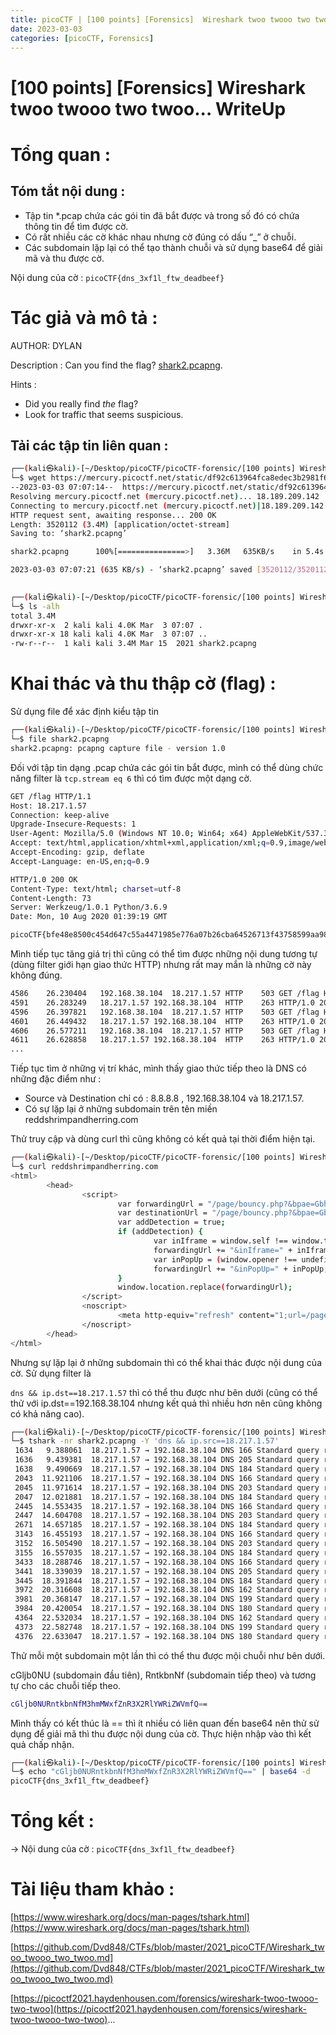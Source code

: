 ```yaml
---
title: picoCTF | [100 points] [Forensics]  Wireshark twoo twooo two twoo... WriteUp
date: 2023-03-03
categories: [picoCTF, Forensics]
---
```



# [100 points] [Forensics] Wireshark twoo twooo two twoo... WriteUp


# Tổng quan :

## Tóm tắt nội dung :

- Tập tin *.pcap chứa các gói tin đã bắt được và trong số đó có chứa thông tin để tìm được cờ.
- Có rất nhiều các cờ khác nhau nhưng cờ đúng có dấu “_” ở chuỗi.
- Các subdomain lặp lại có thể tạo thành chuỗi và sử dụng base64 để giải mã và thu được cờ.

Nội dung của cờ : `picoCTF{dns_3xf1l_ftw_deadbeef}`

# Tác giả và mô tả :

AUTHOR: DYLAN

Description : Can you find the flag? [shark2.pcapng](https://mercury.picoctf.net/static/df92c613964fca8edec3b2981f69c3e4/shark2.pcapng).

Hints : 

- Did you really find _the_ flag?
- Look for traffic that seems suspicious.

## Tải các tập tin liên quan :

```bash
┌──(kali㉿kali)-[~/Desktop/picoCTF/picoCTF-forensic/[100 points] Wireshark twoo twooo two twoo...]
└─$ wget https://mercury.picoctf.net/static/df92c613964fca8edec3b2981f69c3e4/shark2.pcapng     
--2023-03-03 07:07:14--  https://mercury.picoctf.net/static/df92c613964fca8edec3b2981f69c3e4/shark2.pcapng
Resolving mercury.picoctf.net (mercury.picoctf.net)... 18.189.209.142
Connecting to mercury.picoctf.net (mercury.picoctf.net)|18.189.209.142|:443... connected.
HTTP request sent, awaiting response... 200 OK
Length: 3520112 (3.4M) [application/octet-stream]
Saving to: ‘shark2.pcapng’

shark2.pcapng      100%[===============>]   3.36M   635KB/s    in 5.4s    

2023-03-03 07:07:21 (635 KB/s) - ‘shark2.pcapng’ saved [3520112/3520112]

                                                                           
┌──(kali㉿kali)-[~/Desktop/picoCTF/picoCTF-forensic/[100 points] Wireshark twoo twooo two twoo...]
└─$ ls -alh 
total 3.4M
drwxr-xr-x  2 kali kali 4.0K Mar  3 07:07 .
drwxr-xr-x 18 kali kali 4.0K Mar  3 07:07 ..
-rw-r--r--  1 kali kali 3.4M Mar 15  2021 shark2.pcapng
```

# Khai thác và thu thập cờ (flag) :

Sử dụng file để xác định kiểu tập tin 

```bash
┌──(kali㉿kali)-[~/Desktop/picoCTF/picoCTF-forensic/[100 points] Wireshark twoo twooo two twoo...]
└─$ file shark2.pcapng 
shark2.pcapng: pcapng capture file - version 1.0
```

Đối với tập tin dạng .pcap chứa các gói tin bắt được, mình có thể dùng chức năng filter là `tcp.stream eq 6` thì có tìm được một dạng cờ.

```bash
GET /flag HTTP/1.1
Host: 18.217.1.57
Connection: keep-alive
Upgrade-Insecure-Requests: 1
User-Agent: Mozilla/5.0 (Windows NT 10.0; Win64; x64) AppleWebKit/537.36 (KHTML, like Gecko) Chrome/84.0.4147.105 Safari/537.36
Accept: text/html,application/xhtml+xml,application/xml;q=0.9,image/webp,image/apng,*/*;q=0.8,application/signed-exchange;v=b3;q=0.9
Accept-Encoding: gzip, deflate
Accept-Language: en-US,en;q=0.9

HTTP/1.0 200 OK
Content-Type: text/html; charset=utf-8
Content-Length: 73
Server: Werkzeug/1.0.1 Python/3.6.9
Date: Mon, 10 Aug 2020 01:39:19 GMT

picoCTF{bfe48e8500c454d647c55a4471985e776a07b26cba64526713f43758599aa98b}
```

Mình tiếp tục tăng giá trị thì cũng có thể tìm được những nội dung tương tự (dùng filter giới hạn giao thức HTTP) nhưng rất may mắn là những cờ này không đúng.

```bash
4586	26.230404	192.168.38.104	18.217.1.57	HTTP	503	GET /flag HTTP/1.1
4591	26.283249	18.217.1.57	192.168.38.104	HTTP	263	HTTP/1.0 200 OK  (text/html)
4596	26.397821	192.168.38.104	18.217.1.57	HTTP	503	GET /flag HTTP/1.1
4601	26.449432	18.217.1.57	192.168.38.104	HTTP	263	HTTP/1.0 200 OK  (text/html)
4606	26.577211	192.168.38.104	18.217.1.57	HTTP	503	GET /flag HTTP/1.1
4611	26.628858	18.217.1.57	192.168.38.104	HTTP	263	HTTP/1.0 200 OK  (text/html)
...
```

Tiếp tục tìm ở những vị trí khác, mình thấy giao thức tiếp theo là DNS có những đặc điểm như :

- Source và Destination chỉ có : 8.8.8.8 , 192.168.38.104 và 18.217.1.57.
- Có sự lặp lại ở những subdomain trên tên miền reddshrimpandherring.com

Thử truy cập và dùng curl thì cũng không có kết quả tại thời điểm hiện tại.

```bash
┌──(kali㉿kali)-[~/Desktop/picoCTF/picoCTF-forensic/[100 points] Wireshark twoo twooo two twoo...]
└─$ curl reddshrimpandherring.com           
<html>
        <head>
                <script>
                        var forwardingUrl = "/page/bouncy.php?&bpae=GbhWt6smolx797uvwVkZc7MLLELsgGlydgi1h%2FQVMxNsvuLZ%2F%2FwP3hewMUPpT75C9RVw9LSQeQuvI5a55rUa62YzxCqRCrpq2cEJBEfevFkg4%2BNrLWf1DWMJJ0pDphYiw86DiHPQbxb7SXoCXRhejpCXLSmcoT9xJsBlN2rQuClby5mpN4BbWtKImZlbC%2BRdOhk2%2Bmkn0Ms4SqKzu2LfJe1gQfb%2Fuvw%2BsFvtgOPwmGsPPwNGtvOQTvcq1qsqQp%2BRtC52BSmE%2BQGPM%2F%2FKQXBSArvlOEzH4NT1AQvmThZugQ3Y1uw9Ax3yJkx0tq1hrsDy6%2FlgupEsjMpLnsGd8mjewGytrQWZ7YonYBtZuE8M2EtwDFymKk1sAMD17mUJHUOWfcGxy5Tfqb560YraZuVqiSnTwNZT&redirectType=js";
                        var destinationUrl = "/page/bouncy.php?&bpae=GbhWt6smolx797uvwVkZc7MLLELsgGlydgi1h%2FQVMxNsvuLZ%2F%2FwP3hewMUPpT75C9RVw9LSQeQuvI5a55rUa62YzxCqRCrpq2cEJBEfevFkg4%2BNrLWf1DWMJJ0pDphYiw86DiHPQbxb7SXoCXRhejpCXLSmcoT9xJsBlN2rQuClby5mpN4BbWtKImZlbC%2BRdOhk2%2Bmkn0Ms4SqKzu2LfJe1gQfb%2Fuvw%2BsFvtgOPwmGsPPwNGtvOQTvcq1qsqQp%2BRtC52BSmE%2BQGPM%2F%2FKQXBSArvlOEzH4NT1AQvmThZugQ3Y1uw9Ax3yJkx0tq1hrsDy6%2FlgupEsjMpLnsGd8mjewGytrQWZ7YonYBtZuE8M2EtwDFymKk1sAMD17mUJHUOWfcGxy5Tfqb560YraZuVqiSnTwNZT&redirectType=meta";
                        var addDetection = true;
                        if (addDetection) {
                                var inIframe = window.self !== window.top;
                                forwardingUrl += "&inIframe=" + inIframe;
                                var inPopUp = (window.opener !== undefined && window.opener !== null && window.opener !== window);
                                forwardingUrl += "&inPopUp=" + inPopUp;
                        }
                        window.location.replace(forwardingUrl);
                </script>
                <noscript>
                        <meta http-equiv="refresh" content="1;url=/page/bouncy.php?&bpae=GbhWt6smolx797uvwVkZc7MLLELsgGlydgi1h%2FQVMxNsvuLZ%2F%2FwP3hewMUPpT75C9RVw9LSQeQuvI5a55rUa62YzxCqRCrpq2cEJBEfevFkg4%2BNrLWf1DWMJJ0pDphYiw86DiHPQbxb7SXoCXRhejpCXLSmcoT9xJsBlN2rQuClby5mpN4BbWtKImZlbC%2BRdOhk2%2Bmkn0Ms4SqKzu2LfJe1gQfb%2Fuvw%2BsFvtgOPwmGsPPwNGtvOQTvcq1qsqQp%2BRtC52BSmE%2BQGPM%2F%2FKQXBSArvlOEzH4NT1AQvmThZugQ3Y1uw9Ax3yJkx0tq1hrsDy6%2FlgupEsjMpLnsGd8mjewGytrQWZ7YonYBtZuE8M2EtwDFymKk1sAMD17mUJHUOWfcGxy5Tfqb560YraZuVqiSnTwNZT&redirectType=meta" />
                </noscript>
        </head>
</html>
```

Nhưng sự lặp lại ở những subdomain thì có thể khai thác được nội dung của cờ. Sử dụng filter là 

`dns && ip.dst==18.217.1.57` thì có thể thu được như bên dưới (cũng có thể thử với ip.dst==192.168.38.104 nhưng kết quả thì nhiều hơn nên cũng không có khả năng cao).

```bash
┌──(kali㉿kali)-[~/Desktop/picoCTF/picoCTF-forensic/[100 points] Wireshark twoo twooo two twoo...]
└─$ tshark -nr shark2.pcapng -Y 'dns && ip.src==18.217.1.57' 
 1634   9.388061  18.217.1.57 → 192.168.38.104 DNS 166 Standard query response 0xdf26 No such name A cGljb0NU.reddshrimpandherring.com SOA a.gtld-servers.net
 1636   9.439381  18.217.1.57 → 192.168.38.104 DNS 205 Standard query response 0xa12d No such name A cGljb0NU.reddshrimpandherring.com.us-west-1.ec2-utilities.amazonaws.com SOA dns-external-master.amazon.com
 1638   9.490669  18.217.1.57 → 192.168.38.104 DNS 184 Standard query response 0x1dd2 No such name A cGljb0NU.reddshrimpandherring.com.windomain.local SOA a.root-servers.net
 2043  11.921106  18.217.1.57 → 192.168.38.104 DNS 166 Standard query response 0x3a30 No such name A RntkbnNf.reddshrimpandherring.com SOA a.gtld-servers.net
 2045  11.971614  18.217.1.57 → 192.168.38.104 DNS 203 Standard query response 0xec57 No such name A RntkbnNf.reddshrimpandherring.com.us-west-1.ec2-utilities.amazonaws.com SOA pdns1.ultradns.net
 2047  12.021881  18.217.1.57 → 192.168.38.104 DNS 184 Standard query response 0xabb9 No such name A RntkbnNf.reddshrimpandherring.com.windomain.local SOA a.root-servers.net
 2445  14.553435  18.217.1.57 → 192.168.38.104 DNS 166 Standard query response 0x531d No such name A M3hmMWxf.reddshrimpandherring.com SOA a.gtld-servers.net
 2447  14.604708  18.217.1.57 → 192.168.38.104 DNS 203 Standard query response 0x3bd6 No such name A M3hmMWxf.reddshrimpandherring.com.us-west-1.ec2-utilities.amazonaws.com SOA pdns1.ultradns.net
 2671  14.657185  18.217.1.57 → 192.168.38.104 DNS 184 Standard query response 0x9e21 No such name A M3hmMWxf.reddshrimpandherring.com.windomain.local SOA a.root-servers.net
 3143  16.455193  18.217.1.57 → 192.168.38.104 DNS 166 Standard query response 0x99dd No such name A ZnR3X2Rl.reddshrimpandherring.com SOA a.gtld-servers.net
 3152  16.505490  18.217.1.57 → 192.168.38.104 DNS 203 Standard query response 0x028b No such name A ZnR3X2Rl.reddshrimpandherring.com.us-west-1.ec2-utilities.amazonaws.com SOA pdns1.ultradns.net
 3155  16.557035  18.217.1.57 → 192.168.38.104 DNS 184 Standard query response 0x2ee1 No such name A ZnR3X2Rl.reddshrimpandherring.com.windomain.local SOA a.root-servers.net
 3433  18.288746  18.217.1.57 → 192.168.38.104 DNS 166 Standard query response 0x16f6 No such name A YWRiZWVm.reddshrimpandherring.com SOA a.gtld-servers.net
 3441  18.339039  18.217.1.57 → 192.168.38.104 DNS 205 Standard query response 0xe7cb No such name A YWRiZWVm.reddshrimpandherring.com.us-west-1.ec2-utilities.amazonaws.com SOA dns-external-master.amazon.com
 3445  18.391844  18.217.1.57 → 192.168.38.104 DNS 184 Standard query response 0x2a4b No such name A YWRiZWVm.reddshrimpandherring.com.windomain.local SOA a.root-servers.net
 3972  20.316608  18.217.1.57 → 192.168.38.104 DNS 162 Standard query response 0xbe68 No such name A fQ==.reddshrimpandherring.com SOA a.gtld-servers.net
 3981  20.368147  18.217.1.57 → 192.168.38.104 DNS 199 Standard query response 0xbaee No such name A fQ==.reddshrimpandherring.com.us-west-1.ec2-utilities.amazonaws.com SOA pdns1.ultradns.net
 3984  20.420054  18.217.1.57 → 192.168.38.104 DNS 180 Standard query response 0x4068 No such name A fQ==.reddshrimpandherring.com.windomain.local SOA a.root-servers.net
 4364  22.532034  18.217.1.57 → 192.168.38.104 DNS 162 Standard query response 0xa740 No such name A fQ==.reddshrimpandherring.com SOA a.gtld-servers.net
 4373  22.582748  18.217.1.57 → 192.168.38.104 DNS 199 Standard query response 0x683a No such name A fQ==.reddshrimpandherring.com.us-west-1.ec2-utilities.amazonaws.com SOA pdns1.ultradns.net
 4376  22.633047  18.217.1.57 → 192.168.38.104 DNS 180 Standard query response 0x7418 No such name A fQ==.reddshrimpandherring.com.windomain.local SOA a.root-servers.net
```

Thử mỗi một subdomain một lần thì có thể thu được mội chuỗi như bên dưới. 

cGljb0NU (subdomain đầu tiên), RntkbnNf (subdomain tiếp theo) và tương tự cho các chuỗi tiếp theo.

```bash
cGljb0NURntkbnNfM3hmMWxfZnR3X2RlYWRiZWVmfQ==
```

Mình thấy có kết thúc là == thì ít nhiều có liên quan đến base64 nên thử sử dụng để giải mã thì thu được nội dung của cờ. Thực hiện nhập vào thì kết quả chấp nhận.

```bash
┌──(kali㉿kali)-[~/Desktop/picoCTF/picoCTF-forensic/[100 points] Wireshark twoo twooo two twoo...]
└─$ echo "cGljb0NURntkbnNfM3hmMWxfZnR3X2RlYWRiZWVmfQ==" | base64 -d
picoCTF{dns_3xf1l_ftw_deadbeef}
```

# Tổng kết :

→ Nội dung của cờ : `picoCTF{dns_3xf1l_ftw_deadbeef}`

# Tài liệu tham khảo :

[https://www.wireshark.org/docs/man-pages/tshark.html](https://www.wireshark.org/docs/man-pages/tshark.html)

[https://github.com/Dvd848/CTFs/blob/master/2021_picoCTF/Wireshark_twoo_twooo_two_twoo.md](https://github.com/Dvd848/CTFs/blob/master/2021_picoCTF/Wireshark_twoo_twooo_two_twoo.md)

[https://picoctf2021.haydenhousen.com/forensics/wireshark-twoo-twooo-two-twoo](https://picoctf2021.haydenhousen.com/forensics/wireshark-twoo-twooo-two-twoo)...